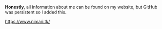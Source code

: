 **Honestly**, all information about me can be found on my website, but GitHub was persistent so I added this.

https://www.nimari.tk/
